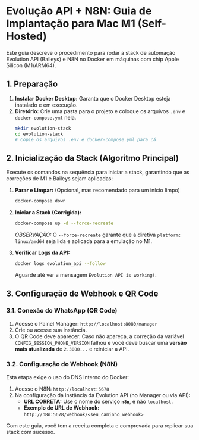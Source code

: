 # Evolução API + N8N: Guia de Implantação para Mac M1 (Self-Hosted)

Este guia descreve o procedimento para rodar a stack de automação Evolution API (Baileys) e N8N no Docker em máquinas com chip Apple Silicon (M1/ARM64).

## 1. Preparação

1.  **Instalar Docker Desktop:** Garanta que o Docker Desktop esteja instalado e em execução.
2.  **Diretório:** Crie uma pasta para o projeto e coloque os arquivos `.env` e `docker-compose.yml` nela.
    ```bash
    mkdir evolution-stack
    cd evolution-stack
    # Copie os arquivos .env e docker-compose.yml para cá
    ```

## 2. Inicialização da Stack (Algoritmo Principal)

Execute os comandos na sequência para iniciar a stack, garantindo que as correções de M1 e Baileys sejam aplicadas:

1.  **Parar e Limpar:** (Opcional, mas recomendado para um início limpo)
    ```bash
    docker-compose down
    ```

2.  **Iniciar a Stack (Corrigida):**
    ```bash
    docker-compose up -d --force-recreate
    ```
    *OBSERVAÇÃO:* O `--force-recreate` garante que a diretiva `platform: linux/amd64` seja lida e aplicada para a emulação no M1.

3.  **Verificar Logs da API:**
    ```bash
    docker logs evolution_api --follow
    ```
    Aguarde até ver a mensagem `Evolution API is working!`.

## 3. Configuração de Webhook e QR Code

### 3.1. Conexão do WhatsApp (QR Code)

1.  Acesse o Painel Manager: `http://localhost:8080/manager`
2.  Crie ou acesse sua instância.
3.  O QR Code deve aparecer. Caso não apareça, a correção da variável `CONFIG_SESSION_PHONE_VERSION` falhou e você deve buscar uma **versão mais atualizada** de `2.3000...` e reiniciar a API.

### 3.2. Configuração do Webhook (N8N)

Esta etapa exige o uso do DNS interno do Docker:

1.  Acesse o N8N: `http://localhost:5678`
2.  Na configuração da instância da Evolution API (no Manager ou via API):
    * **URL CORRETA:** Use o nome do serviço **`n8n`**, e não `localhost`.
    * **Exemplo de URL de Webhook:** `http://n8n:5678/webhook/<seu_caminho_webhook>`

Com este guia, você tem a receita completa e comprovada para replicar sua stack com sucesso.
